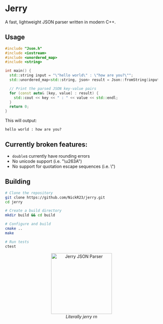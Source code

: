 # Jerry

A fast, lightweight JSON parser written in modern C++.

## Usage

```cpp
#include "Json.h"
#include <iostream>
#include <unordered_map>
#include <string>

int main() {
  std::string input = "\"hello world\" : \"how are you?\"";
  std::unordered_map<std::string, json> result = Json::fromString(input);

  // Print the parsed JSON key-value pairs
  for (const auto& [key, value] : result) {
    std::cout << key << " : " << value << std::endl;
  }
  return 0;
}
```

This will output:

```
hello world : how are you?
```

## Currently broken features:
- `double`s  currently have rounding errors
- No unicode support (i.e. "\u263A")
- No support for quotation escape sequences (i.e. \\")

## Building

```bash
# Clone the repository
git clone https://github.com/NickR23/jerry.git
cd jerry

# Create a build directory
mkdir build && cd build

# Configure and build
cmake ..
make

# Run tests
ctest
```

<p align="center">
  <img src="https://github.com/user-attachments/assets/9548e1ca-bf4f-46aa-892b-4054a36f7441" alt="Jerry JSON Parser" width="200"/>
  <br>
  <em>Literally jerry rn</em>
</p>
